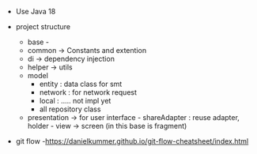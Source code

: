- Use Java 18
- project structure
    -  base -
    -  common -> Constants and extention
    -  di -> dependency injection 
    -  helper -> utils
    -  model 
       - entity : data class for smt
       - network : for network request
       - local : ..... not impl yet
       - all repository class
    -  presentation -> for user interface
            - shareAdapter : reuse adapter, holder
            - view -> screen (in this base is fragment)

- git flow
  -https://danielkummer.github.io/git-flow-cheatsheet/index.html